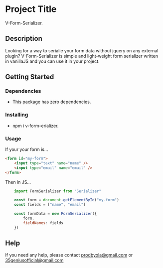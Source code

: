 # Project Title

V-Form-Serializer.

## Description

Looking for a way to serialie your form data without jquery on any external plugin? V-Form-Serializer is simple and light-weight form serializer written in vanillaJS and you can use it in your project.

## Getting Started

### Dependencies

* This package has zero dependencies.

### Installing

* npm i v-form-erializer.

### Usage

If your your form is...
```html
<form id="my-form">
    <input type="text" name="name" />
    <input type="email" name="email" />
</form>
```

Then in JS...
```js
    import FormSerializer from "Serializer"

    const form = document.getElementById("my-form")
    const fields = ["name", "email"]

    const formData = new FormSerializer({
        form,
        fieldNames: fields
    })
```

## Help

If you need any help, please contact prodbyola@gmail.com or 35geniusofficial@gmail.com
